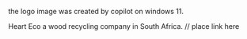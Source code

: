 the logo image was created by copilot on windows 11.

Heart Eco a wood recycling company in South Africa.
// place link here
